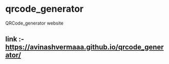 # qrcode_generator
QRCode_generator website

## link :- https://avinashvermaaa.github.io/qrcode_generator/

